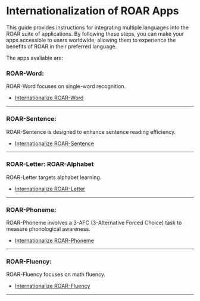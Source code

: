 # Internationalization of ROAR Apps

This guide provides instructions for integrating multiple languages into the ROAR suite of applications. By following these steps, you can make your apps accessible to users worldwide, allowing them to experience the benefits of ROAR in their preferred language.

The apps avaliable are:

### ROAR-Word:
ROAR-Word focuses on single-word recognition.

- [Internationalize ROAR-Word](SWR.md)

---

### ROAR-Sentence:
ROAR-Sentence is designed to enhance sentence reading efficiency.

- [Internationalize ROAR-Sentence](SRE.md)

---

### ROAR-Letter: ROAR-Alphabet
ROAR-Letter targets alphabet learning.

- [Internationalize ROAR-Letter](Letter.md)

---

### ROAR-Phoneme:
ROAR-Phoneme involves a 3-AFC (3-Alternative Forced Choice) task to measure phonological awareness.

- [Internationalize ROAR-Phoneme](PA.md)

---

### ROAR-Fluency:
ROAR-Fluency focuses on math fluency.

- [Internationalize ROAR-Fluency](Fluency.md)

---